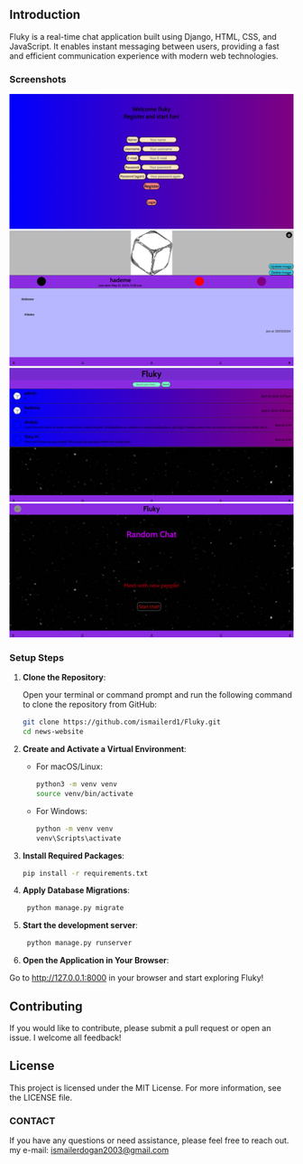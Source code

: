 ## Introduction
Fluky is a real-time chat application built using Django, HTML, CSS, and JavaScript. It enables instant messaging between users, providing a fast and efficient communication experience with modern web technologies.


### Screenshots

![Register Screen](screenshots/resiter_page.png)
![Profile section](screenshots/profile.png)
![Chats section](screenshots/my_chats.png)
![Random chat section](screenshots/random_chat.png)


### Setup Steps

1. **Clone the Repository**:

    Open your terminal or command prompt and run the following command to clone the repository from GitHub:

    ```bash
    git clone https://github.com/ismailerd1/Fluky.git
    cd news-website
    ```

2. **Create and Activate a Virtual Environment**:
   
    - For macOS/Linux:

      ```bash
      python3 -m venv venv
      source venv/bin/activate
      ```

    - For Windows:

      ```bash
      python -m venv venv
      venv\Scripts\activate
      ```

3. **Install Required Packages**:

    ```bash
    pip install -r requirements.txt
    ```
4. **Apply Database Migrations**:

   ```bash
    python manage.py migrate
    ```
5. **Start the development server**:
   
   ```bash
    python manage.py runserver
    ```

6. **Open the Application in Your Browser**:

  Go to http://127.0.0.1:8000 in your browser and start exploring Fluky!


## Contributing
If you would like to contribute, please submit a pull request or open an issue. I welcome all feedback!


## License
This project is licensed under the MIT License. For more information, see the LICENSE file.

### CONTACT
If you have any questions or need assistance, please feel free to reach out.
my e-mail: ismailerdogan2003@gmail.com

